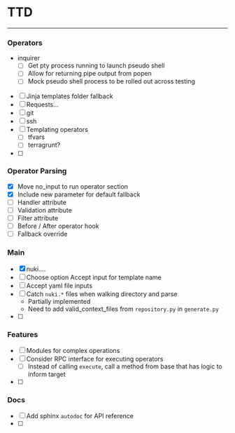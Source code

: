 
# TTD
---

### Operators
- inquirer
  - [ ] Get pty process running to launch pseudo shell
  - [ ] Allow for returning pipe output from popen
  - [ ] Mock pseudo shell process to be rolled out across testing
- [ ] Jinja templates folder fallback
- [ ] Requests...
- [ ] git
- [ ] ssh
- [ ] Templating operators
  - [ ] tfvars
  - [ ] terragrunt?
- [ ]

### Operator Parsing
- [x] Move no_input to run operator section
- [x] Include new parameter for default fallback
- [ ] Handler attribute
- [ ] Validation attribute
- [ ] Filter attribute
- [ ] Before / After operator hook
- [ ] Fallback override

### Main
- [x] nuki....
- [ ] Choose option Accept input for template name
- [ ] Accept yaml file inputs
- [ ] Catch `nuki.*` files when walking directory and parse
    - Partially implemented
    - Need to add valid_context_files from `repository.py` in `generate.py`
- [ ]

### Features
- [ ] Modules for complex operations
- [ ] Consider RPC interface for executing operators
    - [ ] Instead of calling `execute`, call a method from base that has logic to inform target
- [ ]

### Docs
- [ ] Add sphinx `autodoc` for API reference
- [ ]
